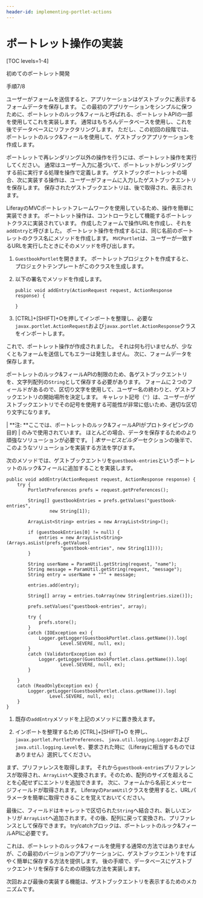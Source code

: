 ```yaml
---
header-id: implementing-portlet-actions
---
```


# ポートレット操作の実装

[TOC levels=1-4]

<div class="learn-path-step row">
    <p id="stepTitle">初めてのポートレット開発</p><p>手順7/8</p>
</div>

ユーザーがフォームを送信すると、アプリケーションはゲストブックに表示するフォームデータを保存します。 この最初のアプリケーションをシンプルに保つために、ポートレットのルック&フィールと呼ばれる、ポートレットAPIの一部を使用してこれを実装します。 通常はもちろんデータベースを使用し、これを後でデータベースにリファクタリングします。 ただし、この初回の段階では、ポートレットのルック&フィールを使用して、ゲストブックアプリケーションを作成します。

ポートレットで再レンダリング以外の操作を行うには、ポートレット操作を実行してください。 通常はユーザー入力に基づいて、ポートレットがレンダリングする前に実行する処理を操作で定義します。 ゲストブックポートレットの場合、次に実装する操作は、ユーザーがフォームに入力したゲストブックエントリを保存します。 保存されたゲストブックエントリは、後で取得され、表示されます。

LiferayのMVCポートレットフレームワークを使用しているため、操作を簡単に実装できます。 ポートレット操作は、コントローラとして機能するポートレットクラスに実装されています。 作成したフォームで操作URLを作成し、それを`addEntry`と呼びました。 ポートレット操作を作成するには、同じ名前のポートレットのクラス名にメソッドを作成します。 `MVCPortlet`は、ユーザーが一致するURLを実行したときにそのメソッドを呼び出します。

1.  `GuestbookPortlet`を開きます。 ポートレットプロジェクトを作成すると、プロジェクトテンプレートがこのクラスを生成します。

2.  以下の署名でメソッドを作成します。
   
        public void addEntry(ActionRequest request, ActionResponse response) {
       
        }

3.  \[CTRL\]+\[SHIFT\]+Oを押してインポートを整理し、必要な`javax.portlet.ActionRequest`および`javax.portlet.ActionResponse`クラスをインポートします。

これで、ポートレット操作が作成されました。 それは何も行いませんが、少なくともフォームを送信してもエラーは発生しません。 次に、フォームデータを保存します。

ポートレットのルック&フィールAPIの制限のため、各ゲストブックエントリを、文字列配列の`String`として保存する必要があります。 フォームに２つのフィールドがあるので、区切り文字を使用して、ユーザー名の終わりと、ゲストブックエントリの開始場所を決定します。 キャレット記号（`^`）は、ユーザーがゲストブックエントリでその記号を使用する可能性が非常に低いため、適切な区切り文字になります。

| **注: **ここでは、ポートレットのルック&フィールAPIがプロトタイピングの目的 | のみで使用されています。 ほとんどの場合、データを保存するためのより頑強なソリューションが必要です。 | *本サービスビルダー*セクションの後半で、このようなソリューションを実装する方法を学びます。

次のメソッドでは、ゲストブックエントリを`guestbook-entries`というポートレットのルック&フィールに追加することを実装します。

    public void addEntry(ActionRequest request, ActionResponse response) {
        try {
            PortletPreferences prefs = request.getPreferences();
    
            String[] guestbookEntries = prefs.getValues("guestbook-entries",
                    new String[1]);
    
            ArrayList<String> entries = new ArrayList<String>();
    
            if (guestbookEntries[0] != null) {
                entries = new ArrayList<String>(Arrays.asList(prefs.getValues(
                        "guestbook-entries", new String[1])));
            }
    
            String userName = ParamUtil.getString(request, "name");
            String message = ParamUtil.getString(request, "message");
            String entry = userName + "^" + message;
    
            entries.add(entry);
    
            String[] array = entries.toArray(new String[entries.size()]);
    
            prefs.setValues("guestbook-entries", array);
    
            try {
                prefs.store();
            }
            catch (IOException ex) {
                Logger.getLogger(GuestbookPortlet.class.getName()).log(
                        Level.SEVERE, null, ex);
            }
            catch (ValidatorException ex) {
                Logger.getLogger(GuestbookPortlet.class.getName()).log(
                        Level.SEVERE, null, ex);
            }
    
        }
        catch (ReadOnlyException ex) {
            Logger.getLogger(GuestbookPortlet.class.getName()).log(
                    Level.SEVERE, null, ex);
        }
    }

1.  既存の`addEntry`メソッドを上記のメソッドに置き換えます。

2.  インポートを整理するため \[CTRL\]+\[SHIFT\]+O を押し、`javax.portlet.PortletPreferences`、 `java.util.logging.Logger`および`java.util.logging.Level`を、要求された時に（Liferayに相当するものではありません）選択してください。

まず、プリファレンスを取得します。 それから`guestbook-entries`プリファレンスが取得され、`ArrayList`へ変換されます。そのため、配列のサイズを超えることを心配せずにエントリを追加できます。 次に、フォームから名前とメッセージフィールドが取得されます。 Liferayの`ParamUtil`クラスを使用すると、URLパラメータを簡単に取得できることを覚えておいてください。

最後に、フィールドはキャレットで区切られた`String`へ結合され、新しいエントリが `ArrayList`へ追加されます。その後、配列に戻って変換され、プリファレンスとして保存できます。 try/catchブロックは、ポートレットのルック&フィールAPIに必要です。

これは、ポートレットのルック&フィールを使用する通常の方法ではありませんが、この最初のバージョンのアプリケーションに、ゲストブックエントリをすばやく簡単に保存する方法を提供します。 後の手順で、データベースにゲストブックエントリを保存するための頑強な方法を実装します。

次回および最後の実装する機能は、ゲストブックエントリを表示するためのメカニズムです。
